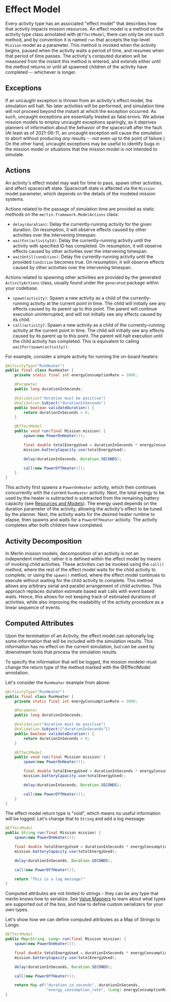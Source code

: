 # Effect Model
Every activity type has an associated "effect model" that describes how that activity impacts mission resources. An effect model is a method on the activity type class annotated with `@EffectModel`; there can only be one such method, and by convention it is named `run` that accepts the top-level `Mission` model as a parameter. This method is invoked when the activity begins, paused when the activity waits a period of time, and resumes when that period of time passes. The activity's computed duration will be measured from the instant this method is entered, and extends either until the method returns or until all spawned children of the activity have completed -- whichever is longer.

## Exceptions
If an uncaught exception is thrown from an activity's effect model, the simulation will halt. No later activities will be performed, and simulation time will not proceed beyond the instant at which the exception occurred. As such, uncaught exceptions are essentially treated as fatal errors. We advise mission models to employ uncaught exceptions sparingly, as it deprives planners of information about the behavior of the spacecraft after the fault. (At least as of 2021-06-11, an uncaught exception will cause the simulation to abort without producing *any* results -- not even up to the point of failure.) On the other hand, uncaught exceptions may be useful to identify bugs in the mission model or situations that the mission model is not intended to simulate.

## Actions
An activity's effect model may wait for time to pass, spawn other activities, and affect spacecraft state. Spacecraft state is affected via the `Mission` model parameter, which depends on the details of the modeled mission systems.

Actions related to the passage of simulation time are provided as static methods on the `merlin.framework.ModelActions` class:

- `delay(duration)`: Delay the currently-running activity for the given duration. On resumption, it will observe effects caused by other activities over the intervening timespan.
- `waitFor(activityId)`: Delay the currently-running activity until the activity with specified ID has completed. On resumption, it will observe effects caused by other activities over the intervening timespan.
- `waitUntil(condition)`: Delay the currently-running activity until the provided `Condition` becomes true. On resumption, it will observe effects caused by other activities over the intervening timespan.

Actions related to spawning other activities are provided by the generated `ActivityActions` class, usually found under the `generated` package within your codebase.

- `spawn(activity)`: Spawn a new activity as a child of the currently-running activity at the current point in time. The child will initially see any effects caused by its parent up to this point. The parent will continue execution uninterrupted, and will not initially see any effects caused by its child.
- `call(activity)`: Spawn a new activity as a child of the currently-running activity at the current point in time. The child will initially see any effects caused by its parent up to this point. The parent will halt execution until the child activity has completed. This is equivalent to calling `waitFor(spawn(activity))`.


For example, consider a simple activity for running the on-board heaters:

```java
@ActivityType("RunHeater")
public final class RunHeater {
    private static final int energyConsumptionRate = 1000;

    @Parameter
    public long durationInSeconds;

    @Validation("duration must be positive")
    @Validation.Subject("durationInSeconds")
    public boolean validateDuration() {
        return durationInSeconds > 0;
    }

    @EffectModel
    public void run(final Mission mission) {
        spawn(new PowerOnHeater());

        final double totalEnergyUsed = durationInSeconds * energyConsumptionRate;
        mission.batteryCapacity.use(totalEnergyUsed);

        delay(durationInSeconds, Duration.SECONDS);

        call(new PowerOffHeater());
    }
}
```

This activity first spawns a `PowerOnHeater` activity, which then continues concurrently with the current `RunHeater` activity. Next, the total energy to be used by the heater is subtracted is subtracted from the remaining battery capacity (see [Resources and Models](../resources-and-models/index)). The energy used depends on the duration parameter of the activity, allowing the activity's effect to be tuned by the planner. Next, the activity waits for the desired heater runtime to elapse, then spawns and waits for a `PowerOffHeater` activity. The activity completes after both children have completed.

## Activity Decomposition
In Merlin mission models, decomposition of an activity is not an independent method, rather it is defined within the effect model by means of invoking child activities. These activities can be invoked using the `call()` method, where the rest of the effect model waits for the child activity to complete; or using the `spawn()` method, where the effect model continues to execute without waiting for the child activity to complete. This method allows any arbitrary serial and parallel arrangement of child activities. This approach replaces duration estimate based wait calls with event based waits. Hence, this allows for not keeping track of estimated durations of activities, while also improving the readability of the activity procedure as a linear sequence of events.

## Computed Attributes
Upon the termination of an Activity, the effect model can optionally log some information that will be included with the simulation results. This information has no effect on the current simulation, but can be used by downstream tools that process the simulation results.

To specify the information that will be logged, the mission modeler must change the return type of the method marked with the @EffectModel annotation.

Let's consider the `RunHeater` example from above:
```java
@ActivityType("RunHeater")
public final class RunHeater {
    private static final int energyConsumptionRate = 1000;

    @Parameter
    public long durationInSeconds;

    @Validation("duration must be positive")
    @Validation.Subject({"durationInSeconds"})
    public boolean validateDuration() {
        return durationInSeconds > 0;
    }

    @EffectModel
    public void run(final Mission mission) {
        spawn(new PowerOnHeater());

        final double totalEnergyUsed = durationInSeconds * energyConsumptionRate;
        mission.batteryCapacity.use(totalEnergyUsed);

        delay(durationInSeconds, Duration.SECONDS);

        call(new PowerOffHeater());
    }
}
```
The effect model return type is "void", which means no useful information will be logged. Let's change that to `String` and add a log message:
```java
@EffectModel
public String run(final Mission mission) {
    spawn(new PowerOnHeater());

    final double totalEnergyUsed = durationInSeconds * energyConsumptionRate;
    mission.batteryCapacity.use(totalEnergyUsed);

    delay(durationInSeconds, Duration.SECONDS);

    call(new PowerOffHeater());

    return "This is a log message!"
}
```
Computed attributes are not limited to strings - they can be any type that merlin knows how to serialize. See [Value Mappers](../custom-value-mappers/index) to learn about what types are supported out of the box, and how to define custom serializers for your own types.

Let's show how we can define computed attributes as a Map of Strings to Longs:
```java
@EffectModel
public Map<String, Long> run(final Mission mission) {
    spawn(new PowerOnHeater());

    final double totalEnergyUsed = durationInSeconds * energyConsumptionRate;
    mission.batteryCapacity.use(totalEnergyUsed);

    delay(durationInSeconds, Duration.SECONDS);

    call(new PowerOffHeater());

    return Map.of("duration_in_seconds", durationInSeconds,
                  "energy_consumption_rate", (Long) energyConsumptionRate);
}
```


